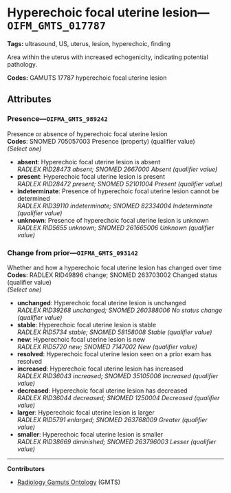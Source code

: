 # Hyperechoic focal uterine lesion—`OIFM_GMTS_017787`

**Tags:** ultrasound, US, uterus, lesion, hyperechoic, finding

Area within the uterus with increased echogenicity, indicating potential pathology.

**Codes:** GAMUTS 17787 hyperechoic focal uterine lesion

## Attributes

### Presence—`OIFMA_GMTS_989242`

Presence or absence of hyperechoic focal uterine lesion  
**Codes**: SNOMED 705057003 Presence (property) (qualifier value)  
*(Select one)*

- **absent**: Hyperechoic focal uterine lesion is absent  
_RADLEX RID28473 absent; SNOMED 2667000 Absent (qualifier value)_
- **present**: Hyperechoic focal uterine lesion is present  
_RADLEX RID28472 present; SNOMED 52101004 Present (qualifier value)_
- **indeterminate**: Presence of hyperechoic focal uterine lesion cannot be determined  
_RADLEX RID39110 indeterminate; SNOMED 82334004 Indeterminate (qualifier value)_
- **unknown**: Presence of hyperechoic focal uterine lesion is unknown  
_RADLEX RID5655 unknown; SNOMED 261665006 Unknown (qualifier value)_

### Change from prior—`OIFMA_GMTS_093142`

Whether and how a hyperechoic focal uterine lesion has changed over time  
**Codes**: RADLEX RID49896 change; SNOMED 263703002 Changed status (qualifier value)  
*(Select one)*

- **unchanged**: Hyperechoic focal uterine lesion is unchanged  
_RADLEX RID39268 unchanged; SNOMED 260388006 No status change (qualifier value)_
- **stable**: Hyperechoic focal uterine lesion is stable  
_RADLEX RID5734 stable; SNOMED 58158008 Stable (qualifier value)_
- **new**: Hyperechoic focal uterine lesion is new  
_RADLEX RID5720 new; SNOMED 7147002 New (qualifier value)_
- **resolved**: Hyperechoic focal uterine lesion seen on a prior exam has resolved  
- **increased**: Hyperechoic focal uterine lesion has increased  
_RADLEX RID36043 increased; SNOMED 35105006 Increased (qualifier value)_
- **decreased**: Hyperechoic focal uterine lesion has decreased  
_RADLEX RID36044 decreased; SNOMED 1250004 Decreased (qualifier value)_
- **larger**: Hyperechoic focal uterine lesion is larger  
_RADLEX RID5791 enlarged; SNOMED 263768009 Greater (qualifier value)_
- **smaller**: Hyperechoic focal uterine lesion is smaller  
_RADLEX RID38669 diminished; SNOMED 263796003 Lesser (qualifier value)_

---

**Contributors**

- [Radiology Gamuts Ontology](https://gamuts.net/) (GMTS)